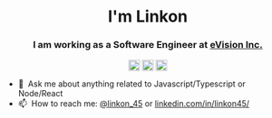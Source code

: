 <h1 align="center">I'm Linkon</h1>
<h3 align="center">I am working as a Software Engineer at <a target="_blank" rel="noopener noreferrer" href="https://www.linkedin.com/company/evision-inc-/">eVision Inc.</a></h3>
<p align="center">
<a href="https://www.linkedin.com/in/linkon45/" target="_blank" rel="noopener noreferrer"><img align="center" src="https://cdn.jsdelivr.net/npm/simple-icons@3.0.1/icons/linkedin.svg" alt="linkon45" height="20" width="20" /></a>
<a href="https://twitter.com/linkon_45" target="_blank" rel="noopener noreferrer"><img align="center" src="https://cdn.jsdelivr.net/npm/simple-icons@3.0.1/icons/twitter.svg" alt="linkon_45" height="20" width="20" /></a>
<a href="https://scholar.google.com/citations?user=urcEv1oAAAAJ&hl=en" target="_blank" rel="noopener noreferrer"><img align="center" src="https://cdn.jsdelivr.net/npm/simple-icons@3.0.1/icons/googlescholar.svg" alt="Ali Hasan Md. Linkon" height="20" width="20" /></a>
</p>

- 💬 &nbsp;Ask me about anything related to Javascript/Typescript or Node/React
- 📫 &nbsp;How to reach me: [@linkon_45](https://twitter.com/linkon_45) or <a rel="me" href="[https://fosstodon.org/@gkr](https://www.linkedin.com/in/linkon45/)">linkedin.com/in/linkon45/</a>
